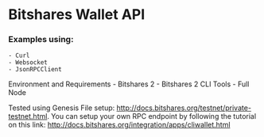 # Bitshares Wallet API
### Examples using:
	- Curl
	- Websocket
	- JsonRPCClient
	
Environment and Requirements
	- Bitshares 2
	- Bitshares 2 CLI Tools
	- Full Node

Tested using Genesis File setup: http://docs.bitshares.org/testnet/private-testnet.html. 
You can setup your own RPC endpoint by following the tutorial on this link: http://docs.bitshares.org/integration/apps/cliwallet.html

